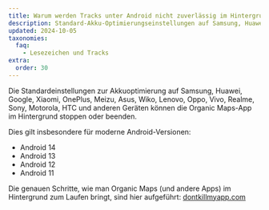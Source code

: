 ```yaml
---
title: Warum werden Tracks unter Android nicht zuverlässig im Hintergrund aufgezeichnet?
description: Standard-Akku-Optimierungseinstellungen auf Samsung, Huawei, Google, Xiaomi, OnePlus, Meizu, Asus, Wiko, Lenovo, Oppo, Vivo, Realme, Sony, Motorola, HTC und anderen Geräten können die Organic Maps-App im Hintergrund anhalten oder beenden.
updated: 2024-10-05
taxonomies:
  faq:
    - Lesezeichen und Tracks
extra:
  order: 30
---
```


Die Standardeinstellungen zur Akkuoptimierung auf Samsung, Huawei, Google, Xiaomi, OnePlus, Meizu, Asus, Wiko, Lenovo, Oppo, Vivo, Realme, Sony, Motorola, HTC und anderen Geräten können die Organic Maps-App im Hintergrund stoppen oder beenden.

Dies gilt insbesondere für moderne Android-Versionen:

- Android 14
- Android 13
- Android 12
- Android 11

Die genauen Schritte, wie man Organic Maps (und andere Apps) im Hintergrund zum Laufen bringt, sind hier aufgeführt: [dontkillmyapp.com](https://dontkillmyapp.com)
